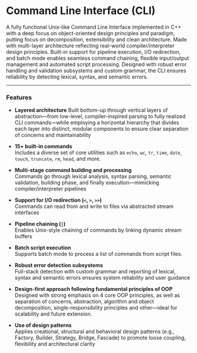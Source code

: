 # Command Line Interface (CLI)

A fully functional Unix-like Command Line Interface implemented in C++ with a deep focus on object-oriented design principles and paradigm, putting focus on decomposition, extensibility and clean architecture. 
Made with multi-layer architecture reflecting real-world compiler/interpreter design principles. 
Built-in support for pipeline execution, I/O redirection, and batch mode enables seamless command chaining, flexible input/output management and automated script processing.
Designed with robust error handling and validation subsystems and custom grammar, the CLI ensures reliability by detecting lexical, syntax, and semantic errors.

---

### Features

- **Layered architecture**
  Built bottom-up through vertical layers of abstraction—from low-level,
  compiler-inspired parsing to fully realized CLI commands—while employing a horizontal hierarchy that divides each layer into distinct,
  modular components to ensure clear separation of concerns and maintainability

- **15+ built-in commands**  
  Includes a diverse set of core utilities such as `echo`, `wc`, `tr`, `time`, `date`, `touch`, `truncate`, `rm`, `head`, and more.
  
- **Multi-stage command building and processing**  
  Commands go through lexical analysis, syntax parsing, semantic validation, building phase, and finally execution—mimicking compiler/interpreter pipelines

- **Support for I/O redirection (`<`, `>`, `>>`)**  
  Commands can read from and write to files via abstracted stream interfaces

- **Pipeline chaining (`|`)**  
  Enables Unix-style chaining of commands by linking dynamic stream buffers

- **Batch script execution**  
  Supports batch mode to process a list of commands from script files.

- **Robust error detection subsystems**  
  Full-stack detection with custom grammar and reporting of lexical, syntax and semantic errors ensures system reliability and user guidance

- **Design-first approach following fundamental principles of OOP**  
  Designed with strong emphasis on 4 core OOP principles, as well as separation of concerns, abstraction, algorithm and object decomposition, single-responsibility principles and other—ideal for scalability and future extension.

- **Use of design patterns**  
  Applies creational, structural and behavioral design patterns (e.g., Factory, Builder, Strategy, Bridge, Fascade) to promote loose coupling, flexibility and architectural clarity
